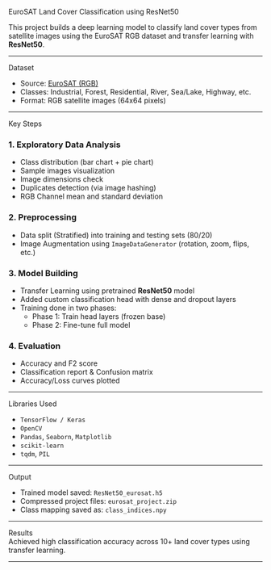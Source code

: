 EuroSAT Land Cover Classification using ResNet50

This project builds a deep learning model to classify land cover types from satellite images using the EuroSAT RGB dataset and transfer learning with **ResNet50**.

---

Dataset  
- Source: [EuroSAT (RGB)](https://www.kaggle.com/datasets/nilesh789/eurosat-rgb)  
- Classes: Industrial, Forest, Residential, River, Sea/Lake, Highway, etc.  
- Format: RGB satellite images (64x64 pixels)

---

Key Steps

### 1. Exploratory Data Analysis
- Class distribution (bar chart + pie chart)
- Sample images visualization
- Image dimensions check
- Duplicates detection (via image hashing)
- RGB Channel mean and standard deviation

### 2. Preprocessing
- Data split (Stratified) into training and testing sets (80/20)
- Image Augmentation using `ImageDataGenerator` (rotation, zoom, flips, etc.)

### 3. Model Building
- Transfer Learning using pretrained **ResNet50** model
- Added custom classification head with dense and dropout layers
- Training done in two phases:
  - Phase 1: Train head layers (frozen base)
  - Phase 2: Fine-tune full model

### 4. Evaluation
- Accuracy and F2 score
- Classification report & Confusion matrix
- Accuracy/Loss curves plotted

---

Libraries Used
- `TensorFlow / Keras`
- `OpenCV`
- `Pandas`, `Seaborn`, `Matplotlib`
- `scikit-learn`
- `tqdm`, `PIL`

---

 Output
- Trained model saved: `ResNet50_eurosat.h5`
- Compressed project files: `eurosat_project.zip`
- Class mapping saved as: `class_indices.npy`

---

Results  
Achieved high classification accuracy across 10+ land cover types using transfer learning.

---
